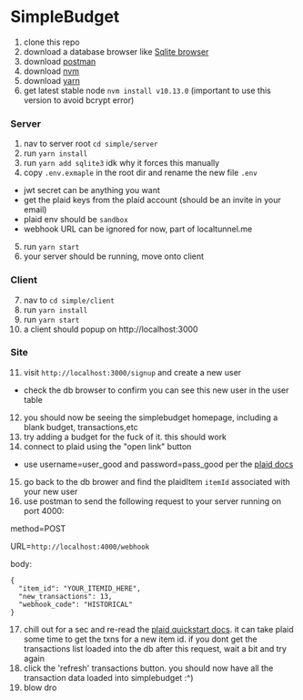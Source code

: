 # SimpleBudget

1. clone this repo
2. download a database browser like [Sqlite browser](https://sqlitebrowser.org/)
3. download [postman](https://www.getpostman.com/)
4. download [nvm](https://github.com/creationix/nvm)
5. download [yarn](https://yarnpkg.com/en/)
6. get latest stable node `nvm install v10.13.0` (important to use this version to avoid bcrypt error)

### Server
1. nav to server root `cd simple/server`
2. run `yarn install`
3. run `yarn add sqlite3` idk why it forces this manually
4. copy `.env.exmaple` in the root dir and rename the new file `.env`
  - jwt secret can be anything you want
  - get the plaid keys from the plaid account (should be an invite in your email)
  - plaid env should be `sandbox`
  - webhook URL can be ignored for now, part of localtunnel.me
5. run `yarn start`
6. your server should be running, move onto client

### Client
7. nav to `cd simple/client`
8. run `yarn install`
9. run `yarn start`
10. a client should popup on http://localhost:3000

### Site
11. visit `http://localhost:3000/signup` and create a new user
  - check the db browser to confirm you can see this new user in the user table
12. you should now be seeing the simplebudget homepage, including a blank budget, transactions,etc
13. try adding a budget for the fuck of it. this should work
14. connect to plaid using the "open link" button 
  - use username=user_good and password=pass_good per the [plaid docs](https://plaid.com/docs/quickstart/)
15. go back to the db brower and find the plaidItem `itemId` associated with your new user
16. use postman to send the following request to your server running on port 4000:

method=POST

URL=`http://localhost:4000/webhook`

body:
```
{
  "item_id": "YOUR_ITEMID_HERE",
  "new_transactions": 13,
  "webhook_code": "HISTORICAL"
}
```
17. chill out for a sec and re-read the [plaid quickstart docs](https://plaid.com/docs/quickstart/). it can take plaid some time to get the txns for a new item id. if you dont get the transactions list loaded into the db after this request, wait a bit and try again
18. click the 'refresh' transactions button. you should now have all the transaction data loaded into simplebudget :^)
19. blow dro
